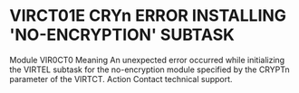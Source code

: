 # VIRCT01E CRYn ERROR INSTALLING 'NO-ENCRYPTION' SUBTASK
Module
    VIR0CT0
Meaning
    An unexpected error occurred while initializing the VIRTEL subtask for the no-encryption module specified by the CRYPTn parameter of the VIRTCT.
Action
    Contact technical support.
